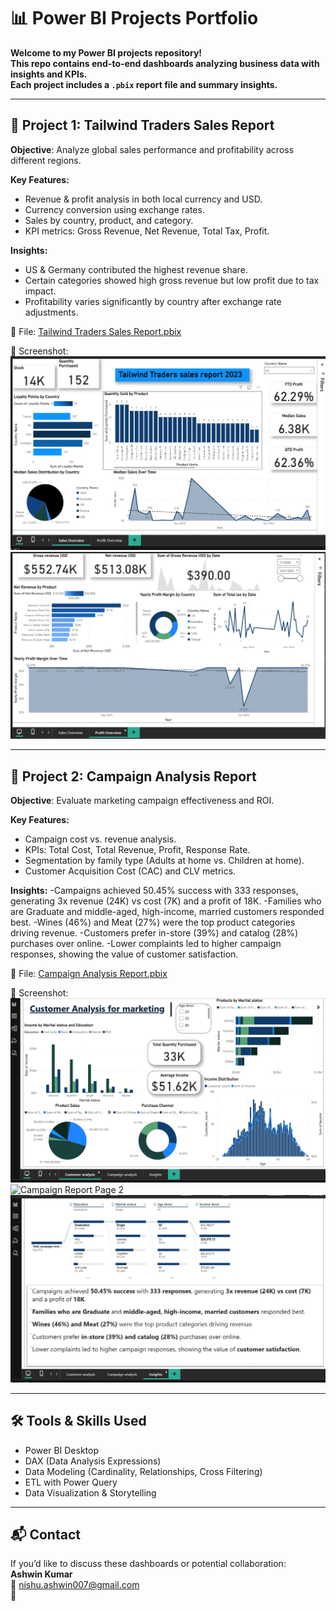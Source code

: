 # 📊 Power BI Projects Portfolio

**Welcome to my Power BI projects repository!  
This repo contains end-to-end dashboards analyzing business data with insights and KPIs.  
Each project includes a `.pbix` report file and summary insights.**

---

## 🚀 Project 1: Tailwind Traders Sales Report
**Objective**: Analyze global sales performance and profitability across different regions.  

**Key Features:**
- Revenue & profit analysis in both local currency and USD.  
- Currency conversion using exchange rates.  
- Sales by country, product, and category.  
- KPI metrics: Gross Revenue, Net Revenue, Total Tax, Profit.  

**Insights:**
- US & Germany contributed the highest revenue share.  
- Certain categories showed high gross revenue but low profit due to tax impact.  
- Profitability varies significantly by country after exchange rate adjustments.  

📂 File: [Tailwind Traders Sales Report.pbix](Tailwind%20Traders%20Sales%20report.pbix)

📸 Screenshot:  
![Report Page 1](Screenshot%202025-08-27%20213649.png)  
![Report Page 2](Screenshot%202025-08-27%20213731.png)

---

## 🚀 Project 2: Campaign Analysis Report
**Objective**: Evaluate marketing campaign effectiveness and ROI.  

**Key Features:**
- Campaign cost vs. revenue analysis.  
- KPIs: Total Cost, Total Revenue, Profit, Response Rate.  
- Segmentation by family type (Adults at home vs. Children at home).  
- Customer Acquisition Cost (CAC) and CLV metrics.  

**Insights:**
-Campaigns achieved 50.45% success with 333 responses, generating 3x revenue (24K) vs cost (7K) and a profit of 18K.
-Families who are Graduate and middle-aged, high-income, married customers responded best.
-Wines (46%) and Meat (27%) were the top product categories driving revenue.
-Customers prefer in-store (39%) and catalog (28%) purchases over online.
-Lower complaints led to higher campaign responses, showing the value of customer satisfaction.

📂 File: [Campaign Analysis Report.pbix](Campaign%20analysis%20report.pbix)  

📸 Screenshot:  
![Campaign Report Page 1](Screenshot%202025-08-27%20215115.png)  
![Campaign Report Page 2](Screenshot%2025-08-27%223642.png)  
![Campaign Report Page 3](Screenshot%202025-08-27%20215141.png)

---

## 🛠️ Tools & Skills Used
- Power BI Desktop  
- DAX (Data Analysis Expressions)  
- Data Modeling (Cardinality, Relationships, Cross Filtering)  
- ETL with Power Query  
- Data Visualization & Storytelling  

---

## 📬 Contact
If you’d like to discuss these dashboards or potential collaboration:  
**Ashwin Kumar**  
📧 nishu.ashwin007@gmail.com  
🔗  
